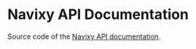 # Navixy API Documentation

Source code of the [Navixy API documentation](https://developers.navixy.com).

